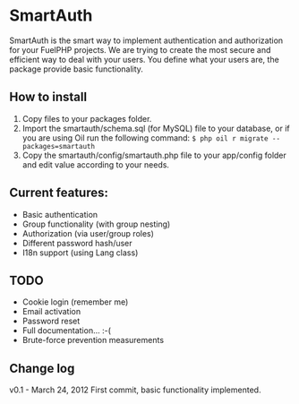 # SmartAuth
SmartAuth is the smart way to implement authentication and authorization for your FuelPHP projects.
We are trying to create the most secure and efficient way to deal with your users.
You define what your users are, the package provide basic functionality.

## How to install
1. Copy files to your packages folder.
2. Import the smartauth/schema.sql (for MySQL) file to your database, or if you are using Oil run the following command:
`$ php oil r migrate --packages=smartauth`
3. Copy the smartauth/config/smartauth.php file to your app/config folder and edit value according to your needs.

## Current features:
* Basic authentication
* Group functionality (with group nesting)
* Authorization (via user/group roles)
* Different password hash/user
* I18n support (using Lang class)


## TODO
* Cookie login (remember me)
* Email activation
* Password reset
* Full documentation... :-(
* Brute-force prevention measurements



## Change log
v0.1 - March 24, 2012
First commit, basic functionality implemented.

